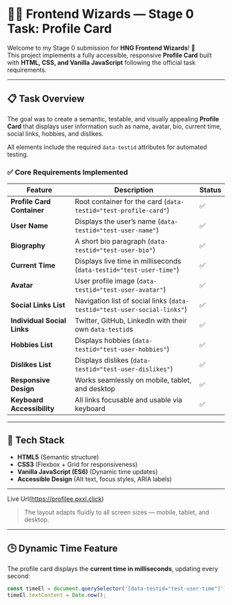 # 🧑‍💻 Frontend Wizards — Stage 0 Task: Profile Card

Welcome to my Stage 0 submission for **HNG Frontend Wizards**! 🚀  
This project implements a fully accessible, responsive **Profile Card** built with **HTML, CSS, and Vanilla JavaScript** following the official task requirements.

---

## 📋 Task Overview

The goal was to create a semantic, testable, and visually appealing **Profile Card** that displays user information such as name, avatar, bio, current time, social links, hobbies, and dislikes.

All elements include the required `data-testid` attributes for automated testing.

### ✅ Core Requirements Implemented

| Feature | Description | Status |
|----------|--------------|--------|
| **Profile Card Container** | Root container for the card (`data-testid="test-profile-card"`) | ✅ |
| **User Name** | Displays the user’s name (`data-testid="test-user-name"`) | ✅ |
| **Biography** | A short bio paragraph (`data-testid="test-user-bio"`) | ✅ |
| **Current Time** | Displays live time in milliseconds (`data-testid="test-user-time"`) | ✅ |
| **Avatar** | User profile image (`data-testid="test-user-avatar"`) | ✅ |
| **Social Links List** | Navigation list of social links (`data-testid="test-user-social-links"`) | ✅ |
| **Individual Social Links** | Twitter, GitHub, LinkedIn with their own `data-testid`s | ✅ |
| **Hobbies List** | Displays hobbies (`data-testid="test-user-hobbies"`) | ✅ |
| **Dislikes List** | Displays dislikes (`data-testid="test-user-dislikes"`) | ✅ |
| **Responsive Design** | Works seamlessly on mobile, tablet, and desktop | ✅ |
| **Keyboard Accessibility** | All links focusable and usable via keyboard | ✅ |

---

## 🧱 Tech Stack

- **HTML5** (Semantic structure)
- **CSS3** (Flexbox + Grid for responsiveness)
- **Vanilla JavaScript (ES6)** (Dynamic time updates)
- **Accessible Design** (Alt text, focus styles, ARIA labels)

---
Live Url(https://profilee.pxxl.click)
> The layout adapts fluidly to all screen sizes — mobile, tablet, and desktop.

---

## 🕒 Dynamic Time Feature

The profile card displays the **current time in milliseconds**, updating every second:
```js
const timeEl = document.querySelector('[data-testid="test-user-time"]');
timeEl.textContent = Date.now();
